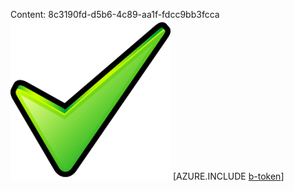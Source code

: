 Content: 8c3190fd-d5b6-4c89-aa1f-fdcc9bb3fcca![image](f7bdbb3e-d8d5-4b10-b9e5-0a1c2a328253.png)
[AZURE.INCLUDE [b-token](bca4868d-3b3d-49ee-bd8f-3b4829f5a1c5.md)]
